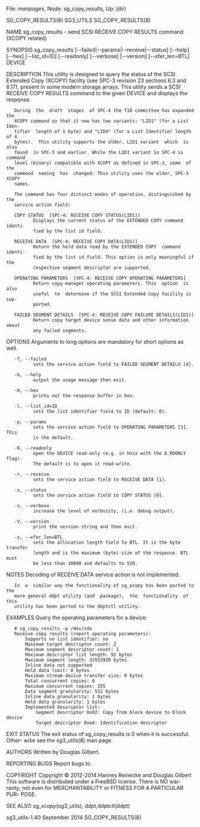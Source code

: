 File: *manpages*,  Node: sg_copy_results,  Up: (dir)

SG_COPY_RESULTS(8)                 SG3_UTILS                SG_COPY_RESULTS(8)



NAME
       sg_copy_results  -  send  SCSI  RECEIVE  COPY  RESULTS  command  (XCOPY
       related)

SYNOPSIS
       sg_copy_results [--failed|--params|--receive|--status] [--help] [--hex]
       [--list_id=ID]  [--readonly]  [--verbose]  [--version] [--xfer_len=BTL]
       DEVICE

DESCRIPTION
       This utility is designed to query the status of the SCSI Extended  Copy
       (XCOPY) facility (see SPC-3 revision 23 sections 6.3 and 6.17), present
       in some modern storage arrays. This utility sends a SCSI  RECEIVE  COPY
       RESULTS command to the given DEVICE and displays the response.

       During  the  draft  stages  of SPC-4 the T10 committee has expanded the
       XCOPY command so that it now has two variants: "LID1" (for a List Iden-
       tifier  length of 1 byte) and "LID4" (for a List Identifier length of 4
       bytes).  This utility supports the older, LID1 variant  which  is  also
       found  in SPC-3 and earlier. While the LID1 variant in SPC-4 is command
       level (binary) compatible with XCOPY as defined in SPC-3, some  of  the
       command  naming  has  changed. This utility uses the older, SPC-3 XCOPY
       names.

       The command has four distinct modes of operation, distinguished by  the
       service action field:

       COPY STATUS  [SPC-4: RECEIVE COPY STATUS(LID1)]
              Displays the current status of the EXTENDED COPY command identi-
              fied by the list id field.

       RECEIVE DATA  [SPC-4: RECEIVE COPY DATA(LID1)]
              Return the held data read by the EXTENDED COPY  command  identi-
              fied by the list id field. This option is only meaningful if the
              respective segment descriptor are supported.

       OPERATING PARAMETERS  [SPC-4: RECEIVE COPY OPERATING PARAMETERS]
              Return copy manager operating parameters. This  option  is  also
              useful  to  determine if the SCSI Extended Copy facility is sup-
              ported.

       FAILED SEGMENT DETAILS  [SPC-4: RECEIVE COPY FAILURE DETAILS(LID1)]
              Return copy target device sense data and other information about
              any failed segments.


OPTIONS
       Arguments to long options are mandatory for short options as well.

       -f, --failed
              sets the service action field to FAILED SEGMENT DETAILS [4].

       -h, --help
              output the usage message then exit.

       -H, --hex
              prints out the response buffer in hex.

       -l, --list_id=ID
              sets the list identifier field to ID (default: 0).

       -p, --params
              sets the service action field to OPERATING PARAMETERS [3].  This
              is the default.

       -R, --readonly
              open the DEVICE read-only (e.g. in Unix with the O_RDONLY flag).
              The default is to open it read-write.

       -r, --receive
              sets the service action field to RECEIVE DATA [1].

       -s, --status
              sets the service action field to COPY STATUS [0].

       -v, --verbose
              increase the level of verbosity, (i.e. debug output).

       -V, --version
              print the version string and then exit.

       -x, --xfer_len=BTL
              sets the allocation length field to BTL. It is the byte transfer
              length and is the maximum (byte) size of the response. BTL  must
              be less than 10000 and defaults to 520.

NOTES
       Decoding of RECEIVE DATA service action is not implemented.

       In  a  similar way the functionality of sg_xcopy has been ported to the
       more general ddpt utility (and  package),  the  functionality  of  this
       utility has been ported to the ddptctl utility.

EXAMPLES
       Query the operating parameters for a device:

       # sg_copy_results -p /dev/sdo
       Receive copy results (report operating parameters):
           Supports no list identifier: no
           Maximum target descriptor count: 2
           Maximum segment descriptor count: 1
           Maximum descriptor list length: 92 bytes
           Maximum segment length: 33553920 bytes
           Inline data not supported
           Held data limit: 0 bytes
           Maximum stream device transfer size: 0 bytes
           Total concurrent copies: 0
           Maximum concurrent copies: 255
           Data segment granularity: 512 bytes
           Inline data granularity: 1 bytes
           Held data granularity: 1 bytes
           Implemented descriptor list:
               Segment descriptor 0x02: Copy from block device to block device
               Target descriptor 0xe4: Identification descriptor


EXIT STATUS
       The  exit  status of sg_copy_results is 0 when it is successful. Other-
       wise see the sg3_utils(8) man page.

AUTHORS
       Written by Douglas Gilbert.

REPORTING BUGS
       Report bugs to <dgilbert at interlog dot com>.

COPYRIGHT
       Copyright © 2012-2014 Hannes Reinecke and Douglas Gilbert
       This software is distributed under a FreeBSD license. There is NO  war-
       ranty;  not  even  for MERCHANTABILITY or FITNESS FOR A PARTICULAR PUR-
       POSE.

SEE ALSO
       sg_xcopy(sg3_utils), ddpt,ddptctl(ddpt)



sg3_utils-1.40                  September 2014              SG_COPY_RESULTS(8)
